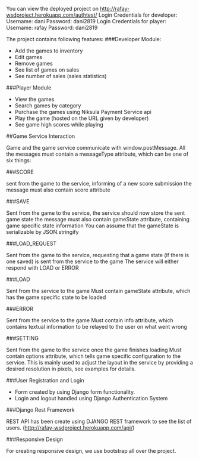 

You can view the deployed project on http://rafay-wsdproject.herokuapp.com/authtest/
Login Credentials for developer:
Username: dani
Password: dani2819
Login Credentials for player:
Username: rafay
Password: dani2819

The project contains following features:
###Developer Module:

- Add the games to inventory
- Edit games
- Remove games
- See list of games on sales 
- See number of sales (sales statistics)


###Player Module

- View the games
- Search games by category
- Purchase the games using Niksula Payment Service api
- Play the game (hosted on the URL given by developer) 
- See game high scores while playing

##Game Service Interaction

Game and the game service communicate with window.postMessage. All the messages must contain a messageType attribute, which can be one of six things:

  ###SCORE

  sent from the game to the service, informing of a new score submission
  the message must also contain score attribute

  ###SAVE

  Sent from the game to the service, the service should now store the sent game state
  the message must also contain gameState attribute, containing game specific state information
  You can assume that the gameState is serializable by JSON.stringify

  ###LOAD_REQUEST

  Sent from the game to the service, requesting that a game state (if there is one saved) is sent from the service to the game
  The service will either respond with LOAD or  ERROR

  ###LOAD

  Sent from the service to the game
  Must contain gameState attribute, which has the game specific state to be loaded

  ###ERROR

  Sent from the service to the game
  Must contain info attribute, which contains textual information to be relayed to the user on what went wrong

  ###SETTING

  Sent from the game to the service once the game finishes loading
  Must contain options attribute, which tells game specific configuration to the service. This is mainly used to adjust the   layout in the service by providing a desired resolution in pixels, see examples for details.

###User Registration and Login
- Form created by using Django form functionality.
- Login and logout handled using Django Authentication System

###Django Rest Framework

REST API has been create using DJANGO REST framework to see the list of users. (http://rafay-wsdproject.herokuapp.com/api/)

###Responsive Design

For creating responsive design, we use bootstrap all over the project.
